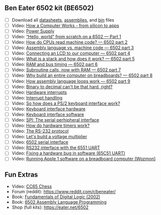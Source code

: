 ## Ben Eater 6502 kit (BE6502)

- [ ] Download all [datasheets](6502/datasheets), [assemblies](6502/src), and [bin](6502/bin) files
- [ ] Video: [How a Computer Works - from silicon to apps](https://www.youtube.com/watch?v=5f3NJnvnk7k)
- [ ] Video: [Power Supply](https://www.youtube.com/watch?v=HtFro0UKqkk&t=710s)
- [ ] Video: [“Hello, world” from scratch on a 6502 — Part 1](https://www.youtube.com/watch?v=LnzuMJLZRdU)
- [ ] Video: [How do CPUs read machine code? — 6502 part 2](https://www.youtube.com/watch?v=yl8vPW5hydQ)
- [ ] Video: [Assembly language vs. machine code — 6502 part 3](https://www.youtube.com/watch?v=oO8_2JJV0B4)
- [ ] Video: [Connecting an LCD to our computer — 6502 part 4](https://www.youtube.com/watch?v=FY3zTUaykVo)
- [ ] Video: [What is a stack and how does it work? — 6502 part 5](https://www.youtube.com/watch?v=xBjQVxVxOxc)
- [ ] Video: [RAM and bus timing — 6502 part 6](https://www.youtube.com/watch?v=i_wrxBdXTgM)
- [ ] Video: [Subroutine calls, now with RAM — 6502 part 7](https://www.youtube.com/watch?v=omI0MrTWiMU)
- [ ] Video: [Why build an entire computer on breadboards? — 6502 part 8](https://www.youtube.com/watch?v=fCbAafKLqC8)
- [ ] Video: [How assembly language loops work — 6502 part 9](https://www.youtube.com/watch?v=ZYJIakkcLYw)
- [ ] Video: [Binary to decimal can't be that hard, right?](https://www.youtube.com/watch?v=v3-a-zqKfgA)
- [ ] Video: [Hardware interrupts](https://www.youtube.com/watch?v=DlEa8kd7n3Q)
- [ ] Video: [Interrupt handling](https://www.youtube.com/watch?v=oOYA-jsWTmc)
- [ ] Video: [So how does a PS/2 keyboard interface work?](https://www.youtube.com/watch?v=7aXbh9VUB3U)
- [ ] Video: [Keyboard interface hardware](https://www.youtube.com/watch?v=w1SB9Ry8_Jg)
- [ ] Video: [Keyboard interface software](https://www.youtube.com/watch?v=dL0GO9SeBh0)
- [ ] Video: [SPI: The serial perhipheral interface](https://www.youtube.com/watch?v=MCi7dCBhVpQ)
- [ ] Video: [How do hardware timers work?](https://www.youtube.com/watch?v=lMwkXq5JqFw)
- [ ] Video: [The RS-232 protocol](https://www.youtube.com/watch?v=AHYNxpqKqwo)
- [ ] Video: [Let's build a voltage multiplier](https://www.youtube.com/watch?v=4alV5LzHLE4)
- [ ] Video: [6502 serial interface](https://www.youtube.com/watch?v=oLYLnb7kpLg)
- [ ] Video: [RS232 interface with the 6551 UART](https://www.youtube.com/watch?v=zsERDRM1oy8)
- [ ] Video: [Fixing a hardware bug in software (65C51 UART)](https://www.youtube.com/watch?v=CnA8nG3zYHw)
- [ ] Video: [Running Apple 1 software on a breadboard computer (Wozmon)](https://www.youtube.com/watch?v=HlLCtjJzHVI)

## Fun Extras

- Video: [CC65 Chess](https://www.youtube.com/watch?v=kXQsNKizgxw?t=111s)
- Forum (reddit): https://www.reddit.com/r/beneater/
- Book: [Fundamentals of Digital Logic (2002)](https://www.abebooks.com/first-edition/Fundamentals-Digital-Logic-VHDL-Design-Vranesic/30843625358/bd)
- Book: [6502 Assembly Language Programming](https://archive.org/details/6502-assembly-language-programming/)
- Shop (full kits): https://eater.net/6502
